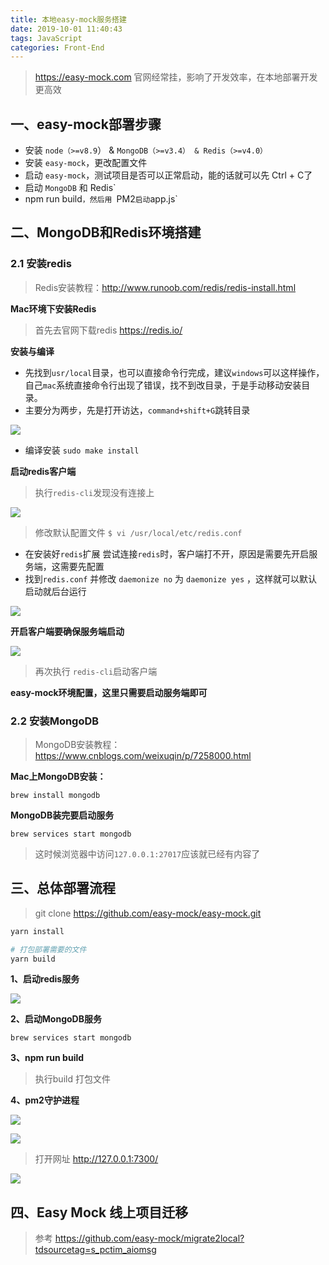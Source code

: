 ```yaml
---
title: 本地easy-mock服务搭建
date: 2019-10-01 11:40:43
tags: JavaScript
categories: Front-End
---
```


> https://easy-mock.com 官网经常挂，影响了开发效率，在本地部署开发更高效

## 一、easy-mock部署步骤

- 安装 `node（>=v8.9`） & `MongoDB（>=v3.4） & Redis（>=v4.0）`
- 安装 `easy-mock`，更改配置文件
- 启动 `easy-mock`，测试项目是否可以正常启动，能的话就可以先 Ctrl + C了
- 启动 `MongoDB` 和 Redis`
- npm run build`，然后用 `PM2` 启动 `app.js`


## 二、MongoDB和Redis环境搭建

### 2.1 安装redis

> Redis安装教程：http://www.runoob.com/redis/redis-install.html

**Mac环境下安装Redis**

> 首先去官网下载redis https://redis.io/

**安装与编译**

- 先找到`usr/local`目录，也可以直接命令行完成，建议`windows`可以这样操作，自己`mac`系统直接命令行出现了错误，找不到改目录，于是手动移动安装目录。
- 主要分为两步，先是打开访达，`command+shift+G`跳转目录

![](http://blog.poetries.top/img-repo/20191001/1.png)

- 编译安装 `sudo make install`


**启动redis客户端**

> 执行`redis-cli`发现没有连接上

![](http://blog.poetries.top/img-repo/20191001/2.png)

> 修改默认配置文件 `$ vi /usr/local/etc/redis.conf`

- 在安装好`redis`扩展 尝试连接`redis`时，客户端打不开，原因是需要先开启服务端，这需要先配置
- 找到`redis.conf` 并修改 `daemonize no` 为 `daemonize yes` ，这样就可以默认启动就后台运行

![](http://blog.poetries.top/img-repo/20191001/3.png)

**开启客户端要确保服务端启动**

![](http://blog.poetries.top/img-repo/20191001/4.png)

> 再次执行 `redis-cli`启动客户端

**easy-mock环境配置，这里只需要启动服务端即可**

### 2.2 安装MongoDB

> MongoDB安装教程：https://www.cnblogs.com/weixuqin/p/7258000.html

**Mac上MongoDB安装：**

```
brew install mongodb
```

**MongoDB装完要启动服务**

```
brew services start mongodb
```

> 这时候浏览器中访问`127.0.0.1:27017`应该就已经有内容了

## 三、总体部署流程

> git clone https://github.com/easy-mock/easy-mock.git

```bash
yarn install

# 打包部署需要的文件
yarn build
```

**1、启动redis服务**

![](http://blog.poetries.top/img-repo/20191001/4.png)

**2、启动MongoDB服务**

```
brew services start mongodb
```

**3、npm run build**

> 执行build 打包文件

**4、pm2守护进程**

![](http://blog.poetries.top/img-repo/20191001/5.png)

![](http://blog.poetries.top/img-repo/20191001/6.png)

> 打开网址 http://127.0.0.1:7300/

![](http://blog.poetries.top/img-repo/20191001/7.png)

## 四、Easy Mock 线上项目迁移

> 参考 https://github.com/easy-mock/migrate2local?tdsourcetag=s_pctim_aiomsg
